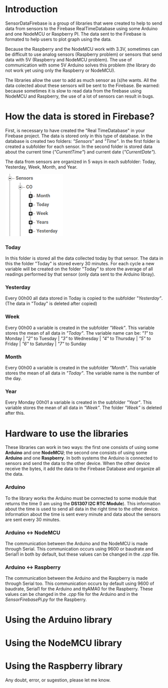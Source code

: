 # Introduction
SensorDataFirebase is a group of libraries that were created to help to send data from sensors to the Firebase RealTimeDatabase using some Arduino and one NodeMCU or Raspberry PI. The data sent to the Firebase is formated to help users to plot graph using the data.

Because the Raspberry and the NodeMCU work with 3.3V, sometimes can be difficult to use analog sensors (Raspberry problem) or sensors that send data with 5V (Raspberry and NodeMCU problem). The use of communication with some 5V Arduino solves this problem (the library do not work yet using only the Raspberry or NodeMCU).

The libraries allow the user to add as much sensor as (s)he wants. All the data colected about these sensors will be sent to the Firebase.
Be warned: because sometimes it is slow to read data from the firebase using NodeMCU and Raspberry, the use of a lot of sensors can result in bugs.

# How the data is stored in Firebase?
First, is necessary to have created the "Real TimeDatabase" in your Firebase project. The data is stored only in this type of database.
In the database is created two folders: *"Sensors"* and *"Time"*. In the first folder is created a subfolder for each sensor. In the second folder is stored data about the current time (*"CurrentTime"*) and current date (*"CurrentDate"*).

The data from sensors are organized in 5 ways in each subfolder: Today, Yesterday, Week, Month, and Year.

![alt text](https://github.com/Brenocq/SensorDataFirebase/blob/master/Images/Firebase-Sensors.PNG)

### Today
In this folder is stored all the data collected today by that sensor. The data in this the folder "Today" is stored every 30 minutes. For each cycle a new variable will be created on the folder "Today" to store the average of all readings performed by that sensor (only data sent to the Arduino libray).

### Yesterday
Every 00h00 all data stored in Today is copied to the subfolder *"Yesterday"*. (The data in "Today" is deleted after copied)

### Week
Every 00h00 a variable is created in the subfolder *"Week"*. This variable stores the mean of all data in *"Today"*.
The variable name can be: 
*"1"* to Monday | *"2"* to Tuesday | *"3"* to Wednesday | *"4"* to Thursday | *"5"* to Friday | *"6"* to Saturday | *"7"* to Sunday

### Month
Every 00h00 a variable is created in the subfolder *"Month"*. This variable stores the mean of all data in *"Today"*.
The variable name is the number of the day.

### Year
Every Monday 00h01 a variable is created in the subfolder *"Year"*. This variable stores the mean of all data in *"Week"*. The folder *"Week"* is deleted after this.

# Hardware to use the libraries
These libraries can work in two ways: the first one consists of using some **Arduino** and one **NodeMCU**; the second one consists of using some **Arduino** and one **Raspberry**.
In both systems the Arduino is connected to sensors and send the data to the other device. When the other device receive the bytes, it add the data to the Firebase Database and organize all the data.

### Arduino
To the library works the Arduino must be connected to some module that returns the time (I am using the **DS1307 I2C RTC Module**).
This information about the time is used to send all data in the right time to the other device. Information about the time is sent every minute and data about the sensors are sent every 30 minutes.

### Arduino <-> NodeMCU
The communication between the Arduino and the NodeMCU is made through Serial. This communication occurs using 9600 or baudrate and Serial1 in both by default, but these values can be changed in the *.cpp* file.

### Arduino <-> Raspberry
The communication between the Arduino and the Raspberry is made through Serial too. This communication occurs by default using 9600 of baudrate, Serial1 for the Arduino and ttyAMA0 for the Raspberry. These values can be changed in the *.cpp* file for the Arduino and in the *SensorFirebasePi.py* for the Raspberry.

# Using the Arduino library

# Using the NodeMCU library

# Using the Raspberry library

Any doubt, error, or sugestion, please let me know.
